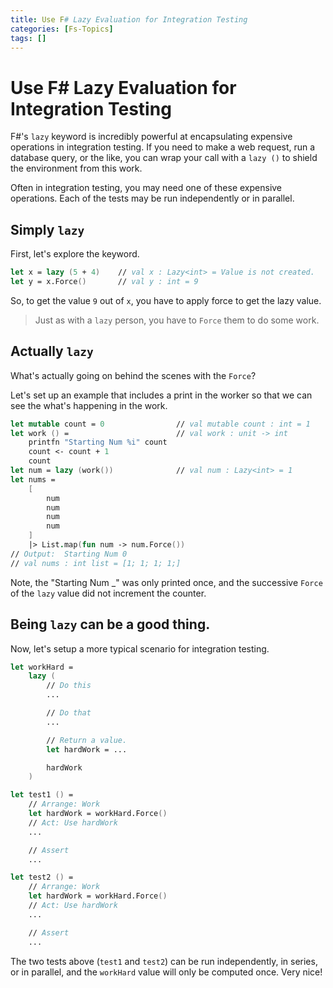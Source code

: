 ```yaml
---
title: Use F# Lazy Evaluation for Integration Testing
categories: [Fs-Topics]
tags: []
---
```


# Use F# Lazy Evaluation for Integration Testing

F#'s `lazy` keyword is incredibly powerful at encapsulating expensive operations in integration testing.  If you need to make a web request, run a database query, or the like, you can wrap your call with a `lazy ()` to shield the environment from this work.  

Often in integration testing, you may need one of these expensive operations.  Each of the tests may be run independently or in parallel.  

## Simply `lazy`

First, let's explore the keyword.

```fsharp
let x = lazy (5 + 4)    // val x : Lazy<int> = Value is not created.
let y = x.Force()       // val y : int = 9
```

So, to get the value `9` out of `x`, you have to apply force to get the lazy value.  

> Just as with a `lazy` person, you have to `Force` them to do some work.

## Actually `lazy`

What's actually going on behind the scenes with the `Force`? 

Let's set up an example that includes a print in the worker so that we can see the what's happening in the work.

```fsharp
let mutable count = 0                // val mutable count : int = 1
let work () =                        // val work : unit -> int
    printfn "Starting Num %i" count
    count <- count + 1
    count                                            
let num = lazy (work())              // val num : Lazy<int> = 1
let nums =
    [
        num
        num
        num
        num
    ]
    |> List.map(fun num -> num.Force())
// Output:  Starting Num 0
// val nums : int list = [1; 1; 1; 1;]
```

Note, the "Starting Num _" was only printed once, and the successive `Force` of the `lazy` value did not increment the counter.

## Being `lazy` can be a good thing.

Now, let's setup a more typical scenario for integration testing.

```fsharp
let workHard =
    lazy (
        // Do this
        ...

        // Do that
        ...

        // Return a value.
        let hardWork = ...

        hardWork
    )

let test1 () = 
    // Arrange: Work
    let hardWork = workHard.Force()
    // Act: Use hardWork
    ...

    // Assert
    ...

let test2 () = 
    // Arrange: Work
    let hardWork = workHard.Force()
    // Act: Use hardWork
    ...

    // Assert
    ...

```

The two tests above (`test1` and `test2`) can be run independently, in series, or in parallel, and the `workHard` value will only be computed once.  Very nice!
